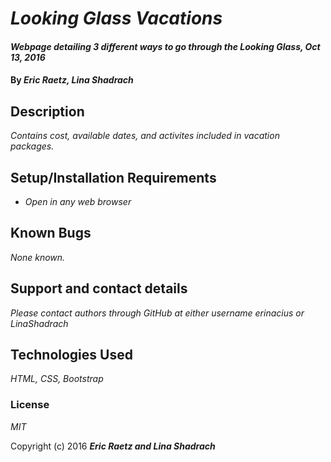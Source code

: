 # _Looking Glass Vacations_

#### _Webpage detailing 3 different ways to go through the Looking Glass, Oct 13, 2016_

#### By _**Eric Raetz, Lina Shadrach**_

## Description

_Contains cost, available dates, and activites included in vacation packages._

## Setup/Installation Requirements

* _Open in any web browser_

## Known Bugs

_None known._

## Support and contact details

_Please contact authors through GitHub at either username erinacius or LinaShadrach_

## Technologies Used

_HTML, CSS, Bootstrap_

### License

*MIT*

Copyright (c) 2016 **_Eric Raetz and Lina Shadrach_**
